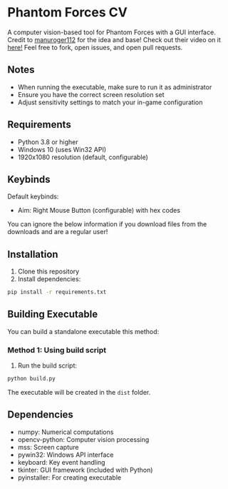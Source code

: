 # Phantom Forces CV

A computer vision-based tool for Phantom Forces with a GUI interface. Credit to [manuroger112](https://github.com/manuroger112) for the idea and base! Check out their video on it [here!](https://www.youtube.com/watch?v=L2Mgs4MtA0k) Feel free to fork, open issues, and open pull requests.

## Notes

- When running the executable, make sure to run it as administrator
- Ensure you have the correct screen resolution set
- Adjust sensitivity settings to match your in-game configuration

## Requirements

- Python 3.8 or higher
- Windows 10 (uses Win32 API)
- 1920x1080 resolution (default, configurable)

## Keybinds
Default keybinds:
- Aim: Right Mouse Button (configurable) with hex codes

You can ignore the below information if you download files from the downloads and are a regular user!

## Installation

1. Clone this repository
2. Install dependencies:
```bash
pip install -r requirements.txt
```

## Building Executable

You can build a standalone executable this method:

### Method 1: Using build script
1. Run the build script:
```bash
python build.py
```

The executable will be created in the `dist` folder.

## Dependencies

- numpy: Numerical computations
- opencv-python: Computer vision processing
- mss: Screen capture
- pywin32: Windows API interface
- keyboard: Key event handling
- tkinter: GUI framework (included with Python)
- pyinstaller: For creating executable
